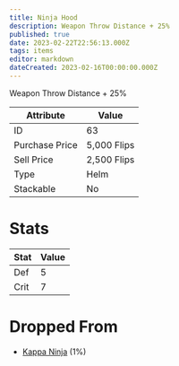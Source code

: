 ```yaml
---
title: Ninja Hood
description: Weapon Throw Distance + 25%
published: true
date: 2023-02-22T22:56:13.000Z
tags: items
editor: markdown
dateCreated: 2023-02-16T00:00:00.000Z
---
```


Weapon Throw Distance + 25%

|Attribute|Value|
|-|-|
|ID|63|
|Purchase Price|5,000 Flips|
|Sell Price|2,500 Flips|
|Type|Helm|
|Stackable|No|

# Stats
|Stat|Value|
|-|-|
|Def|5|
|Crit|7|

# Dropped From
 * [Kappa Ninja](/monsters/kappa-ninja.md) (1%)
